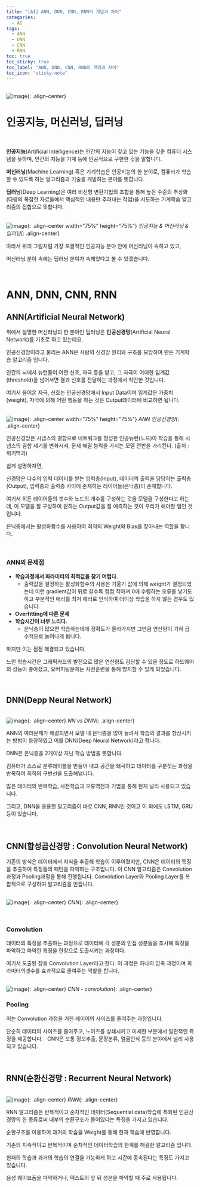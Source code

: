 ```yaml
---
title: "[AI] ANN, DNN, CNN, RNN의 개념과 차이"
categories:
  - AI
tags:
  - ANN
  - DNN
  - CNN
  - RNN
toc: true
toc_sticky: true
toc_label: "ANN, DNN, CNN, RNN의 개념과 차이"
toc_icon: "sticky-note"
---
```


<br>![image](https://github.com/leechanwoo-kor/leechanwoo-kor.github.io/assets/55765292/28bd941f-8adf-4b5a-8389-5f52890bd627){: .align-center}<br>

# 인공지능, 머신러닝, 딥러닝

<br>

**인공지능**(Artificial Intelligence)는 인간의 지능이 갖고 있는 기능을 갖춘 컴퓨터 시스템을 뜻하며, 인간의 지능을 기계 등에 인공적으로 구현한 것을 말합니다.

**머신러닝**(Machine Learning) 혹은 기계학습은 인공지능의 한 분야로, 컴퓨터가 학습할 수 있도록 하는 알고리즘과 기술을 개발하는 분야를 뜻합니다.

**딥러닝**(Deep Learning)은 여러 비선형 변환기법의 조합을 통해 높은 수준의 추상화(다량의 복잡한 자료들에서 핵심적인 내용만 추려내는 작업)을 시도하는 기계학습 알고리즘의 집합으로 뜻합니다.

<br>![image](https://github.com/leechanwoo-kor/leechanwoo-kor.github.io/assets/55765292/0dd48b02-3fea-4ace-b4ea-04977a72305b){: .align-center width="75%" height="75%"}
*인공지능 & 머신러닝 & 딥러닝*{: .align-center}<br>

따라서 위의 그림처럼 가장 포괄적인 인공지능 분야 안에 머신러닝이 속하고 있고,

머신러닝 분야 속에는 딥러닝 분야가 속해있다고 볼 수 있겠습니다.

<br>

# ANN, DNN, CNN, RNN

## ANN(Artificial Neural Network)

위에서 설명한 머신러닝의 한 분야인 딥러닝은 **인공신경망**(Artificial Neural Network)를 기초로 하고 있는데요.

인공신경망이라고 불리는 ANN은 사람의 신경망 원리와 구조를 모방하여 만든 기계학습 알고리즘 입니다.

인간의 뇌에서 뉴런들이 어떤 신호, 자극 등을 받고, 그 자극이 어떠한 임계값(threshold)을 넘어서면 결과 신호를 전달하는 과정에서 착안한 것입니다.

여기서 들어온 자극, 신호는 인공신경망에서 Input Data이며 임계값은 가중치(weight), 자극에 의해 어떤 행동을 하는 것은 Output데이터에 비교하면 됩니다.

<br>![image](https://github.com/leechanwoo-kor/leechanwoo-kor.github.io/assets/55765292/18d4fe8d-d8c8-44f8-b0aa-25cb928c26e1){: .align-center width="75%" height="75%"}
*ANN 인공신경망*{: .align-center}<br>

인공신경망은 시냅스의 결합으로 네트워크를 형성한 인공뉴런(노드)이 학습을 통해 시냅스의 결합 세기를 변화시켜, 문제 해결 능력을 가지는 모델 전반을 가리킨다. (출처 : 위키백과)

쉽게 설명하자면,

신경망은 다수의 입력 데이터를 받는 입력층(Input), 데이터의 출력을 담당하는 출력층(Output), 입력층과 출력층 사이에 존재하는 레이어들(은닉층)이 존재합니다.

여기서 히든 레이어들의 갯수와 노드의 개수를 구성하는 것을 모델을 구성한다고 하는데, 이 모델을 잘 구성하여 원하는 Output값을 잘 예측하는 것이 우리가 해야할 일인 것입니다.

은닉층에서는 활성화함수를 사용하여 최적의 Weight와 Bias를 찾아내는 역할을 합니다.

<br>

### ANN의 문제점

- **학습과정에서 파라미터의 최적값을 찾기 어렵다.**
  - 출력값을 결정하는 활성화함수의 사용은 기울기 값에 의해 weight가 결정되었는데 이런 gradient값이 뒤로 갈수록 점점 작아져 0에 수렴하는 오류를 낳기도 하고 부분적인 에러를 최저 에러로 인식하여 더이상 학습을 하지 않는 경우도 있습니다.
- **Overfitting에 따른 문제**
- **학습시간이 너무 느리다.**
  - 은닉층이 많으면 학습하는데에 정확도가 올라가지만 그만큼 연산량이 기하 급수적으로 늘어나게 됩니다.

하지만 이는 점점 해결되고 있습니다.

느린 학습시간은 그래픽카드의 발전으로 많은 연산량도 감당할 수 있을 정도로 하드웨어의 성능이 좋아졌고, 오버피팅문제는 사전훈련을 통해 방지할 수 있게 되었습니다.

<br>

## DNN(Depp Neural Network)

<br>![image](https://github.com/leechanwoo-kor/leechanwoo-kor.github.io/assets/55765292/3c675f58-9768-40df-816a-0e0355dc4efb){: .align-center}
*NN vs DNN*{: .align-center}<br>

ANN의 여러문제가 해결되면서 모델 내 은닉층을 많이 늘려서 학습의 결과를 향상시키는 방법이 등장하였고 이를 DNN(Deep Neural Network)라고 합니다.

DNN은 은닉층을 2개이상 지닌 학습 방법을 뜻합니다.

컴퓨터가 스스로 분류레이블을 만들어 내고 공간을 왜곡하고 데이터를 구분짓는 과정을 반복하여 최적의 구번선을 도출해냅니다.

많은 데이터와 반복학습, 사전학습과 오류역전파 기법을 통해 현재 널리 사용되고 있습니다.

그리고, DNN을 응용한 알고리즘이 바로 CNN, RNN인 것이고 이 외에도 LSTM, GRU 등이 있습니다.

<br>

## CNN(합성곱신경망 : Convolution Neural Network)

기존의 방식은 데이터에서 지식을 추출해 학습이 이루어졌지만, CNN은 데이터의 특징을 추출하여 특징들의 패턴을 파악하는 구조입니다. 이 CNN 알고리즘은 Convolution과정과 Pooling과정을 통해 진행됩니다. Convolution Layer와 Pooling Layer를 복합적으로 구성하여 알고리즘을 만듭니다.

<br>![image](https://github.com/leechanwoo-kor/leechanwoo-kor.github.io/assets/55765292/842e3f3f-c692-4657-8e84-f42625a09d08){: .align-center}
*CNN*{: .align-center}<br>

<br>

### Convolution

데이터의 특징을 추출하는 과정으로 데이터에 각 성분의 인접 성분들을 조사해 특징을 파악하고 파악한 특징을 한장으로 도출시키는 과정이다.

여기서 도출된 장을 Convolution Layer라고 한다. 이 과정은 하나의 압축 과정이며 파라미터의갯수를 효과적으로 줄여주는 역할을 합니다.

<br>![image](https://github.com/leechanwoo-kor/leechanwoo-kor.github.io/assets/55765292/a04b63c9-b483-4992-8aac-26e0d08346a1){: .align-center}
*CNN - convolution*{: .align-center}<br>

### Pooling

이는 Convolution 과정을 거친 레이어의 사이즈를 줄여주는 과정입니다.

단순히 데이터의 사이즈를 줄여주고, 노이즈를 상쇄시키고 미세한 부분에서 일관적인 특징을 제공합니다.
 
CNN은 보통 정보추출, 문장분류, 얼굴인식 등의 분야에서 널리 사용되고 있습니다.

<br>

## RNN(순환신경망 : Recurrent Neural Network)

<br>![image](https://github.com/leechanwoo-kor/leechanwoo-kor.github.io/assets/55765292/51179f9a-363c-4f06-9ffb-baef89933aed){: .align-center}
*RNN*{: .align-center}<br>

RNN 알고리즘은 반복적이고 순차적인 데이터(Sequential data)학습에 특화된 인공신경망의 한 종류로써 내부의 순환구조가 들어있다는 특징을 가지고 있습니다.

순환구조를 이용하여 과거의 학습을 Weight를 통해 현재 학습에 반영합니다.

기존의 지속적이고 반복적이며 순차적인 데이터학습의 한계를 해결한 알고리즘 입니다.

현재의 학습과 과거의 학습의 연결을 가능하게 하고 시간에 종속된다는 특징도 가지고 있습니다.

음성 웨이브폼을 파악하거나, 텍스트의 앞 뒤 성분을 파악할 때 주로 사용됩니다.